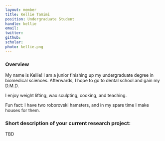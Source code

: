 ```yaml
---
layout: member
title: Kellie Tamimi 
position: Undergraduate Student
handle: kellie
email: 
twitter:
github:
scholar: 
photo: kellie.png
---
```


### Overview

My name is Kellie! I am a junior finishing up my undergraduate degree in biomedical sciences. Afterwards, I hope to go to dental school and gain my D.M.D. 

I enjoy weight lifting, wax sculpting, cooking, and teaching. 

Fun fact: I have two roborovski hamsters, and in my spare time I make houses for them.


### Short description of your current research project:

TBD
